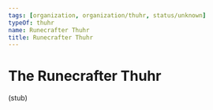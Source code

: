 ```yaml
---
tags: [organization, organization/thuhr, status/unknown]
typeOf: thuhr
name: Runecrafter Thuhr
title: Runecrafter Thuhr
---
```

# The Runecrafter Thuhr

(stub)


